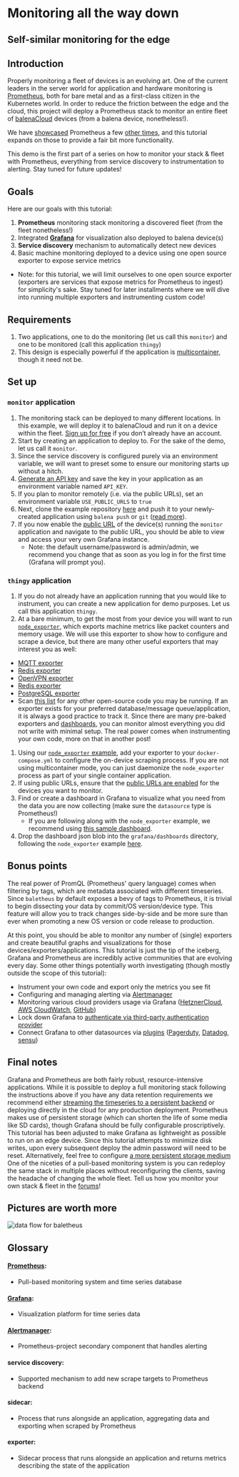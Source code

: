 # Monitoring all the way down
## Self-similar monitoring for the edge

## Introduction
Properly monitoring a fleet of devices is an evolving art. One of the current leaders in the server world for
application and hardware monitoring is [Prometheus](https://prometheus.io/), both for bare metal and as a first-class
citizen in the Kubernetes world. In order to reduce the friction between the edge and the cloud, this project will
deploy a Prometheus stack to monitor an entire fleet of [balenaCloud](https://balena.io/cloud) devices (from a balena
device, nonetheless!).

We have [showcased](https://www.balena.io/blog/monitoring-linux-stats-with-prometheus-io/) Prometheus a few [other
times](https://www.balena.io/blog/prometheusv2/), and this tutorial expands on those to provide a fair bit more
functionality.

This demo is the first part of a series on how to monitor your stack & fleet with Prometheus, everything from service
discovery to instrumentation to alerting. Stay tuned for future updates!

## Goals
Here are our goals with this tutorial:

1. **Prometheus** monitoring stack monitoring a discovered fleet (from the fleet nonetheless!)
1. Integrated **[Grafana](https://grafana.com/)** for visualization also deployed to balena device(s)
1. **Service discovery** mechanism to automatically detect new devices
1. Basic machine monitoring deployed to a device using one open source exporter to expose service metrics
  * Note: for this tutorial, we will limit ourselves to one open source exporter (exporters are services that expose
	metrics for Prometheus to ingest) for simplicity's sake. Stay tuned for later installments where we will dive into
	running multiple exporters and instrumenting custom code!

## Requirements

1. Two applications, one to do the monitoring (let us call this `monitor`) and one to be monitored (call this
   application `thingy`)
1. This design is especially powerful if the application is
   [multicontainer](https://www.balena.io/docs/learn/develop/multicontainer/), though it need not be.

## Set up

### `monitor` application
1. The monitoring stack can be deployed to many different locations. In this example, we will deploy it to balenaCloud
   and run it on a device within the fleet. [Sign up for free](https://dashboard.balena-cloud.com/signup) if you don’t
   already have an account.
1. Start by creating an application to deploy to. For the sake of the demo, let us call it `monitor`.
1. Since the service discovery is configured purely via an environment variable, we will want to preset some to ensure
   our monitoring starts up without a hitch.
1. [Generate an API key](https://www.balena.io/docs/learn/manage/account/#api-keys) and save the key in your application
   as an environment variable named `API_KEY`.
1. If you plan to monitor remotely (i.e. via the public URLs), set an environment variable `USE_PUBLIC_URLS` to `true`
1. Next, clone the example repository [here](https://github.com/balena-io-playground/baletheus) and push it to your
   newly-created application using `balena push` or `git` ([read
   more](https://www.balena.io/docs/learn/deploy/deployment/)).
1. If you now enable the [public URL](https://www.balena.io/docs/learn/manage/actions/#enable-public-device-url) of the
   device(s) running the `monitor` application and navigate to the public URL, you should be able to view and access
   your very own Grafana instance.
   * Note: the default username/password is admin/admin, we recommend you change that as soon as you log in for the
	 first time (Grafana will prompt you).

### `thingy` application
1. If you do not already have an application running that you would like to instrument, you can create a new application
   for demo purposes. Let us call this application `thingy`.
1. At a bare minimum, to get the most from your device you will want to run
   [`node_exporter`](https://github.com/prometheus/node_exporter), which exports machine metrics like packet counters
   and memory usage. We will use this exporter to show how to configure and scrape a device, but there are many other
   useful exporters that may interest you as well:
  * [MQTT exporter](https://github.com/inovex/mqtt_blackbox_exporter)
  * [Redis exporter](https://github.com/oliver006/redis_exporter)
  * [OpenVPN exporter](https://github.com/kumina/openvpn_exporter)
  * [Redis exporter](https://github.com/oliver006/redis_exporter)
  * [PostgreSQL exporter](https://github.com/wrouesnel/postgres_exporter)
  * Scan [this list](https://github.com/prometheus/prometheus/wiki/Default-port-allocations) for any other open-source
	code you may be running. If an exporter exists for your preferred database/message queue/application, it is always a
	good practice to track it. Since there are many pre-baked exporters and
	[dashboards](https://grafana.com/dashboards), you can monitor almost everything you did not write with minimal
	setup. The real power comes when instrumenting your own code, more on that in another post!
1. Using our [`node_exporter` example](https://github.com/xginn8/balena-device-node-exporter), add your exporter to your
`docker-compose.yml` to configure the on-device scraping process. If you are not using multicontainer mode, you can just
daemonize the `node_exporter` process as part of your single container application.
1. If using public URLs, ensure that the [public URLs are
enabled](https://www.balena.io/docs/learn/manage/actions/#enable-public-device-url) for the devices you want to monitor.
1. Find or create a dashboard in Grafana to visualize what you need from the data you are now collecting (make sure the
`datasource` type is Prometheus!)
   * If you are following along with the `node_exporter` example, we recommend using [this sample
	 dashboard](https://grafana.com/dashboards/405).
1. Drop the dashboard json blob into the `grafana/dashboards` directory, following the `node_exporter` example
[here](https://github.com/balena-io-playground/baletheus/blob/motivation/grafana/provisioning/dashboards/node-exporter-server-metrics_rev8.json).

## Bonus points

The real power of PromQL (Prometheus' query language) comes when filtering by tags, which are metadata associated with
different timeseries. Since `baletheus` by default exposes a bevy of tags to Prometheus, it is trivial to begin
dissecting your data by commit/OS version/device type. This feature will allow you to track changes side-by-side and be
more sure than ever when promoting a new OS version or code release to production.

At this point, you should be able to monitor any number of (single) exporters and create beautiful graphs and
visualizations for those devices/exporters/applications. This tutorial is just the tip of the iceberg, Grafana and
Prometheus are incredibly active communities that are evolving every day. Some other things potentially worth
investigating (though mostly outside the scope of this tutorial):

* Instrument your own code and export only the metrics you see fit
* Configuring and managing alerting via [Alertmanager](https://prometheus.io/docs/alerting/alertmanager/)
* Monitoring various cloud providers usage via Grafana ([HetznerCloud](https://github.com/promhippie/hcloud_exporter),
  [AWS CloudWatch](https://github.com/prometheus/cloudwatch_exporter),
  [GitHub](https://github.com/promhippie/github_exporter))
* Lock down Grafana to [authenticate via third-party authentication
  provider](http://docs.grafana.org/installation/configuration/#auth)
* Connect Grafana to other datasources via [plugins](https://grafana.com/plugins)
  ([Pagerduty](https://grafana.com/plugins/xginn8-pagerduty-datasource),
  [Datadog](https://grafana.com/plugins/grafana-datadog-datasource),
  [sensu](https://grafana.com/plugins/grafana-sensu-app1))

## Final notes

Grafana and Prometheus are both fairly robust, resource-intensive applications. While it is possible to deploy a full
monitoring stack following the instructions above if you have any data retention requirements we recommend either
[streaming the timeseries to a persistent
backend](https://prometheus.io/docs/operating/integrations/#remote-endpoints-and-storage) or deploying directly in the
cloud for any production deployment. Prometheus makes use of persistent storage (which can shorten the life of some
media like SD cards), though Grafana should be fully configurable proscriptively. This tutorial has been adjusted to
make Grafana as lightweight as possible to run on an edge device. Since this tutorial attempts to minimize disk writes,
upon every subsequent deploy the admin password will need to be reset. Alternatively, feel free to configure [a more
persistent storage medium](https://grafana.com/docs/installation/configuration/#database) One of the niceties of a
pull-based monitoring system is you can redeploy the same stack in multiple places without reconfiguring the clients,
saving the headache of changing the whole fleet. Tell us how you monitor your own stack & fleet in the
[forums](https://forums.balena.io/)!

## Pictures are worth more

![data flow for baletheus](https://github.com/balena-io-playground/baletheus/blob/master/prometheus-v3.png "Data flow diagram")

## Glossary
#### [Prometheus](https://prometheus.io/):
* Pull-based monitoring system and time series database
#### [Grafana](https://grafana.com/):
* Visualization platform for time series data
#### [Alertmanager](https://prometheus.io/docs/alerting/alertmanager/):
* Prometheus-project secondary component that handles alerting
#### service discovery:
* Supported mechanism to add new scrape targets to Prometheus backend
#### sidecar:
* Process that runs alongside an application, aggregating data and exporting when scraped by Prometheus
#### exporter:
* Sidecar process that runs alongside an application and returns metrics describing the state of the application
